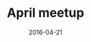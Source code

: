 ---
layout: default
title: "April meetup"
date: 2016-04-21
venue: "Prinsenkade 8, Breda"
ticket: "free"
time: "7:00pm"
href: "http://www.meetup.com/NLHTML5/events/227882713/"
---